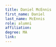 ```yaml
---
title: Daniel McEnnis
first_name: Daniel
last_name: McEnnis
role: alumni
affiliation:
degree: MA
link:
---
```

